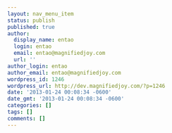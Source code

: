 ```yaml
---
layout: nav_menu_item
status: publish
published: true
author:
  display_name: entao
  login: entao
  email: entao@magnifiedjoy.com
  url: ''
author_login: entao
author_email: entao@magnifiedjoy.com
wordpress_id: 1246
wordpress_url: http://dev.magnifiedjoy.com/?p=1246
date: '2013-01-24 00:08:34 -0600'
date_gmt: '2013-01-24 00:08:34 -0600'
categories: []
tags: []
comments: []
---
```



